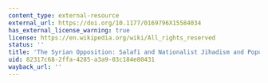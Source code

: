 ```yaml
---
content_type: external-resource
external_url: https://doi.org/10.1177/0169796X15584034
has_external_license_warning: true
license: https://en.wikipedia.org/wiki/All_rights_reserved
status: ''
title: 'The Syrian Opposition: Salafi and Nationalist Jihadism and Populist Idealism'
uid: 82317c68-2ffa-4285-a3a9-03c184e80431
wayback_url: ''
---
```

